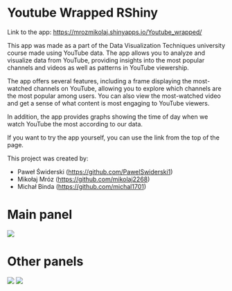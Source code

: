 # Youtube Wrapped RShiny
Link to the app: https://mrozmikolaj.shinyapps.io/Youtube_wrapped/
  
This app was made as a part of the Data Visualization Techniques university course made using YouTube data. The app allows you to analyze and visualize data from YouTube, providing insights into the most popular channels and videos as well as patterns in YouTube viewership.

The app offers several features, including a frame displaying the most-watched channels on YouTube, allowing you to explore which channels are the most popular among users. You can also view the most-watched video and get a sense of what content is most engaging to YouTube viewers.

In addition, the app provides graphs showing the time of day when we watch YouTube the most according to our data.

If you want to try the app yourself, you can use the link from the top of the page.

This project was created by:

-   Paweł Świderski (https://github.com/PawelSwiderski1)
-   Mikołaj Mróz (https://github.com/mikolaj2268)
-   Michał Binda (https://github.com/michal1701)

# Main panel
![](https://github.com/mikolaj2268/Youtube_wrapped_RShiny/blob/main/Visualizations/Screenshot%202023-04-07%20161802.png)
# Other panels
![](https://github.com/mikolaj2268/Youtube_wrapped_RShiny/blob/main/Visualizations/Screenshot%202023-04-07%20161853.png)
![](https://github.com/mikolaj2268/Youtube_wrapped_RShiny/blob/main/Visualizations/Screenshot%202023-04-07%20161947.png)

